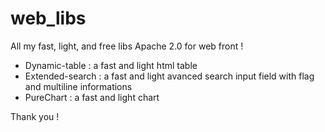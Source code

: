 # web_libs
All my fast, light, and free libs Apache 2.0 for web front !

* Dynamic-table : a fast and light html table
* Extended-search : a fast and light avanced search input field with flag and multiline informations
* PureChart : a fast and light chart

Thank you !